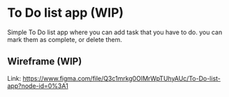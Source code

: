 # To Do list app (WIP)
Simple To Do list app where you can add task that you have to do. you can mark them as complete, or delete them.

## Wireframe (WIP)
Link: https://www.figma.com/file/Q3c1mrkg0OIMrWpTUhyAUc/To-Do-list-app?node-id=0%3A1


